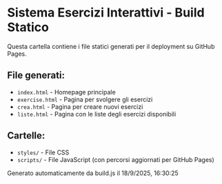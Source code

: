 # Sistema Esercizi Interattivi - Build Statico

Questa cartella contiene i file statici generati per il deployment su GitHub Pages.

## File generati:
- `index.html` - Homepage principale
- `exercise.html` - Pagina per svolgere gli esercizi
- `crea.html` - Pagina per creare nuovi esercizi
- `liste.html` - Pagina con le liste degli esercizi disponibili

## Cartelle:
- `styles/` - File CSS
- `scripts/` - File JavaScript (con percorsi aggiornati per GitHub Pages)

Generato automaticamente da build.js il 18/9/2025, 16:30:25
